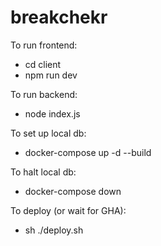 # breakchekr
To run frontend:
- cd client  
- npm run dev

To run backend:
- node index.js

To set up local db:
- docker-compose up -d --build 

To halt local db: 
- docker-compose down  

To deploy (or wait for GHA):
- sh ./deploy.sh